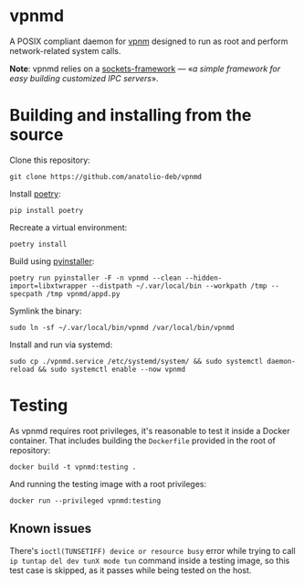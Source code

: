 # vpnmd

A POSIX compliant daemon for [vpnm](https://github.com/anatolio-deb/vpnm) designed to run as root and perform network-related system calls.

**Note**: vpnmd relies on a [sockets-framework](https://github.com/anatolio-deb/sockets-framework) — «*a simple framework for easy building customized IPC servers*».

# Building and installing from the source

Clone this repository:

```
git clone https://github.com/anatolio-deb/vpnmd
```

Install [poetry](https://python-poetry.org/):

```
pip install poetry
```

Recreate a virtual environment:

```
poetry install
```

Build using [pyinstaller](https://www.pyinstaller.org/):

```
poetry run pyinstaller -F -n vpnmd --clean --hidden-import=libxtwrapper --distpath ~/.var/local/bin --workpath /tmp --specpath /tmp vpnmd/appd.py
```

Symlink the binary:

```
sudo ln -sf ~/.var/local/bin/vpnmd /var/local/bin/vpnmd
```

 Install and run via systemd:

```
sudo cp ./vpnmd.service /etc/systemd/system/ && sudo systemctl daemon-reload && sudo systemctl enable --now vpnmd
```

# Testing

As vpnmd requires root privileges, it's reasonable to test it inside a Docker container. That includes building the `Dockerfile` provided in the root of repository:

```
docker build -t vpnmd:testing .
```

And running the testing image with a root privileges:

```
docker run --privileged vpnmd:testing
```

## Known issues

There's `ioctl(TUNSETIFF) device or resource busy` error while trying to call `ip tuntap del dev tunX mode tun` command inside a testing image, so this test case is skipped, as it passes while being tested on the host.